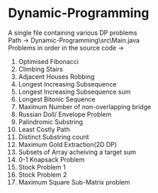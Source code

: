 # Dynamic-Programming
A single file containing various DP problems<br>
Path -> Dynamic-Programming\src\Main.java<br>
Problems in order in the source code ->

1) Optimised Fibonacci
2) Climbing Stairs
3) Adjacent Houses Robbing
4) Longest Increasing Subsequence
5) Longest Increasing Subsequence sum
6) Longest Bitonic Sequence 
7) Maximum Number of non-overlapping bridge
8) Russian Doll/ Envelope Problem
9) Palindromic Substring
10) Least Costly Path
11) Distinct Substring count
12) Maximum Gold Extraction(2D DP)
13) Subsets of Array acheiving a target sum
14) 0-1 Knapsack Problem
15) Stock Problem 1
16) Stock Problem 2
17) Maximum Square Sub-Matrix problem